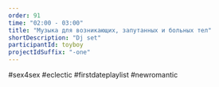 ```yaml
---
order: 91
time: "02:00 - 03:00"
title: "Музыка для возникающих, запутанных и больных тел"
shortDescription: "Dj set"
participantId: toyboy
projectIdSuffix: "-one"
---
```


#sex4sex #eclectic #firstdateplaylist #newromantic 

